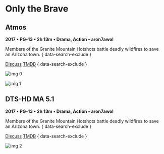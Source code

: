 # Only the Brave

## Atmos

**2017 • PG-13 • 2h 13m • Drama, Action • aron7awol**

Members of the Granite Mountain Hotshots battle deadly wildfires to save an Arizona town.
{ data-search-exclude }

[Discuss](https://www.avsforum.com/threads/bass-eq-for-filtered-movies.2995212/post-56955794)  [TMDB](https://www.themoviedb.org/movie/395991)
{ data-search-exclude }

![img 0](https://i.imgur.com/ghCSxzb.jpg)

![img 1](https://i.imgur.com/v54F4Qk.jpg)

## DTS-HD MA 5.1

**2017 • PG-13 • 2h 13m • Drama, Action • aron7awol**

Members of the Granite Mountain Hotshots battle deadly wildfires to save an Arizona town.
{ data-search-exclude }

[Discuss](https://www.avsforum.com/threads/bass-eq-for-filtered-movies.2995212/post-56955794)  [TMDB](https://www.themoviedb.org/movie/395991)
{ data-search-exclude }

![img 2](https://i.imgur.com/8JghmsH.jpg)


